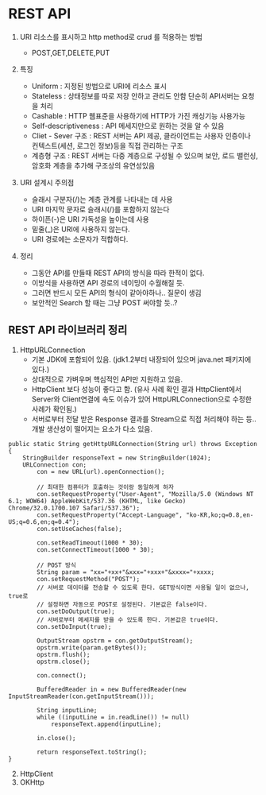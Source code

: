 #  REST API
1.  URI  리소스를 표시하고 http method로 crud 를 적용하는 방법
     -  POST,GET,DELETE,PUT
  
2. 특징
    - Uniform : 지정된 방법으로 URI에 리소스 표시
    - Stateless : 상태정보를 따로 저장 안하고 관리도 안함 단순히 API서버는 요청을 처리
    - Cashable : HTTP 웹표준을 사용하기에 HTTP가 가진 캐싱기능 사용가능
    - Self-descriptiveness : API 메세지만으로 원하는 것을 알 수 있음
    - Cliet - Sever 구조 : REST 서버는 API 제공, 클라이언트는 사용자 인증이나 컨텍스트(세션, 로그인 정보)등을 직접 관리하는 구조
    - 계층형 구조 : REST 서버는 다중 계층으로 구성될 수 있으며 보안, 로드 밸런싱, 암호화 계층을 추가해 구조상의 유연성있음

3. URI 설계시 주의점
    - 슬래시 구분자(/)는 계층 관계를 나타내는 데 사용
    - URI 마지막 문자로 슬래시(/)를 포함하지 않는다
    - 하이픈(-)은 URI 가독성을 높이는데 사용
    - 밑줄(_)은 URI에 사용하지 않는다.
    - URI 경로에는 소문자가 적합하다.
    
4. 정리
    - 그동안 API를 만들때 REST API의 방식을 따라 한적이 없다.
    - 이방식을 사용하면 API 경로의 네이밍이 수월해질 듯.
    - 그러면 반드시 모든 API의 형식이 같아야하나.. 질문이 생김
    - 보안적인 Search 할 때는 그냥 POST 써야할 듯..?


## REST API 라이브러리 정리

1. HttpURLConnection
    - 기본 JDK에 포함되어 있음. (jdk1.2부터 내장되어 있으며 java.net 패키지에 있다.)
    - 상대적으로 가벼우며 핵심적인 API만 지원하고 있음.
    - HttpClient 보다 성능이 좋다고 함. (유사 사례 확인 결과 HttpClient에서 Server와 Client연결에 속도 이슈가 있어 HttpURLConnection으로 수정한 사례가 확인됨.) 
    - 서버로부터 전달 받은 Response 결과를 Stream으로 직접 처리해야 하는 등.. 개발 생산성이 떨어지는 요소가 다소 있음.

~~~
public static String getHttpURLConnection(String url) throws Exception {
	StringBuilder responseText = new StringBuilder(1024);
	URLConnection con;
        con = new URL(url).openConnection();

        // 최대한 컴퓨터가 호출하는 것이랑 동일하게 하자
        con.setRequestProperty("User-Agent", "Mozilla/5.0 (Windows NT 6.1; WOW64) AppleWebKit/537.36 (KHTML, like Gecko) Chrome/32.0.1700.107 Safari/537.36");
        con.setRequestProperty("Accept-Language", "ko-KR,ko;q=0.8,en-US;q=0.6,en;q=0.4");
        con.setUseCaches(false);

        con.setReadTimeout(1000 * 30);
        con.setConnectTimeout(1000 * 30);

        // POST 방식
        String param = "xx="+xx+"&xxx="+xxx+"&xxxx="+xxxx;
        con.setRequestMethod("POST");
        // 서버로 데이터를 전송할 수 있도록 한다. GET방식이면 사용될 일이 없으나, true로
        // 설정하면 자동으로 POST로 설정된다. 기본값은 false이다.
        con.setDoOutput(true);
        // 서버로부터 메세지를 받을 수 있도록 한다. 기본값은 true이다.
        con.setDoInput(true);

        OutputStream opstrm = con.getOutputStream();
        opstrm.write(param.getBytes());
        opstrm.flush();
        opstrm.close();

        con.connect();

        BufferedReader in = new BufferedReader(new InputStreamReader(con.getInputStream()));

        String inputLine;
        while ((inputLine = in.readLine()) != null)
            responseText.append(inputLine);

        in.close();

		return responseText.toString();
}

~~~
    
2. HttpClient
3. OKHttp